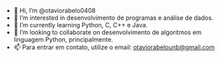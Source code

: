 - 👋 Hi, I’m @otaviorabelo0408
- 👀 I’m interested in  desenvolvimento de programas e análise de dados.
- 🌱 I’m currently learning Python, C, C++ e Java.
- 💞️ I’m looking to collaborate on desenvolvimento de algoritmos em linguagem Python, principalmente.
- 📫 Para entrar em contato, utilize o email: otaviorabelounb@gmail.com

<!---
otaviorabelo0408/otaviorabelo0408 is a ✨ special ✨ repository because its `README.md` (this file) appears on your GitHub profile.
You can click the Preview link to take a look at your changes.
--->
